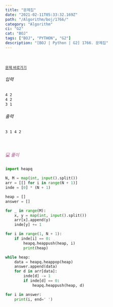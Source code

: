 ```yaml
---
title: "문제집"
date: "2021-02-11T05:33:32.169Z"
path: "/Algorithm/boj/1766/"
category: "Algorithm"
ci: "G2"
cat: "BOJ"
tags: ["BOJ", "PYTHON", "G2"]
description: "[BOJ | Python | G2] 1766. 문제집"
---
```


<br />

<a href="https://www.acmicpc.net/problem/1766"><small>문제 바로가기</small></a>

###### 입력

```sh
4 2
4 2
3 1
```

###### 출력

```sh
3 1 4 2
```

<br />

##### <h5 style="color:#C587AE;">💻 풀이</h5>

```python
import heapq

N, M = map(int, input().split())
arr = [[] for i in range(N + 1)]
inde = [0] * (N + 1)

heap = []
answer = []

for _ in range(M):
    x, y = map(int, input().split())
    arr[x].append(y)
    inde[y] += 1

for i in range(1, N + 1):
    if inde[i] == 0:
        heapq.heappush(heap, i)
        print(heap)

while heap:
    data = heapq.heappop(heap)
    answer.append(data)
    for d in arr[data]:
        inde[d] -= 1
        if inde[d] == 0:
            heapq.heappush(heap, d)

for i in answer:
    print(i, end=' ')
```

